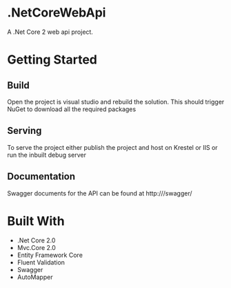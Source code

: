# .NetCoreWebApi
A .Net Core 2 web api project.

# Getting Started
## Build
Open the project is visual studio and rebuild the solution. This should trigger NuGet to download all the required packages

## Serving
To serve the project either publish the project and host on Krestel or IIS or run the inbuilt debug server

## Documentation
Swagger documents for the API can be found at http://<url>/swagger/

# Built With
* .Net Core 2.0
* Mvc.Core 2.0
* Entity Framework Core
* Fluent Validation
* Swagger
* AutoMapper
